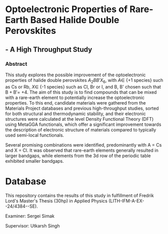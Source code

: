 # Optoelectronic Properties of Rare-Earth Based Halide Double Perovskites
## - A High Throughput Study

### Abstract

This study explores the possible improvement of the optoelectronic properties of halide double perovskites $A_2BB'X_6$, with $A \in$ \{+1 species\} such as Cs or Rb, $X \in$ \{-1 species\} such as Cl, Br or I, and B, B' chosen such that $\mathrm{B + B' =}$ +4. The aim of this study is to find compounds that can be mixed with a rare-earth element to potentially increase the optoelectronic properties. To this end, candidate materials were gathered from the Materials Project databases and previous high-throughput studies, sorted for both structural and thermodynamic stability, and their electronic structures were calculated at the level Density Functional Theory (DFT) using MetaGGA functionals, which offer a significant improvement towards the description of electronic structure of materials compared to typically used semi-local functionals.

Several promising combinations were identified, predominantly with A = Cs and X = Cl. It was observed that rare-earth elements generally resulted in larger bandgaps, while elements from the 3d row of the periodic table exhibited smaller bandgaps.

# Database
This repository contains the results of this study in fulfillment of Fredrik Lord's Master's Thesis (30hp) in Applied Physics (LITH-IFM-A-EX--24/4384--SE).

Examiner: Sergei Simak

Supervisor: Utkarsh Singh
